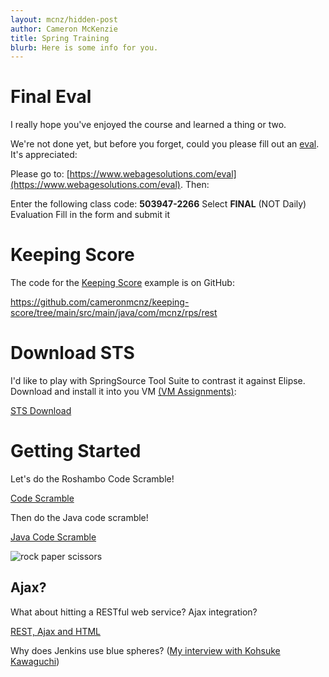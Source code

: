 ```yaml
---
layout: mcnz/hidden-post
author: Cameron McKenzie
title: Spring Training
blurb: Here is some info for you.
---
```


# Final Eval

I really hope you've enjoyed the course and learned a thing or two. 

We're not done yet, but before you forget, could you please fill out an [eval](https://www.webagesolutions.com/eval). It's appreciated:

Please go to: [https://www.webagesolutions.com/eval](https://www.webagesolutions.com/eval). Then:

Enter the following class code: <b>503947-2266</b>
Select <b>FINAL</b> (NOT Daily) Evaluation
Fill in the form and submit it



# Keeping Score

The code for the [Keeping Score](https://github.com/cameronmcnz/keeping-score/tree/main/src/main/java/com/mcnz/rps/rest) example is on GitHub:

https://github.com/cameronmcnz/keeping-score/tree/main/src/main/java/com/mcnz/rps/rest





# Download STS

I'd like to play with SpringSource Tool Suite to contrast it against Elipse. Download and install it into you VM <a href="https://www.mcnz.com/course/vms01.html">(VM Assignments)</a>:

<a href="https://download.springsource.com/release/STS4/4.11.0.RELEASE/dist/e4.20/spring-tool-suite-4-4.11.0.RELEASE-e4.20.0-win32.win32.x86_64.self-extracting.jar">STS Download</a>


# Getting Started

Let's do the Roshambo Code Scramble!

<a href="https://www.mcnz.com/2020/02/09/roshambo-code-scramble-game.html">Code Scramble</a>

Then do the Java code scramble!

[Java Code Scramble](https://github.com/jheguevara/java101/blob/master/shared_stuff/03%20second%20scramble.txt)

<img src="https://images-na.ssl-images-amazon.com/images/I/61QkvmvEdVL.png" alt="rock paper scissors" class="img-fluid">

## Ajax?

What about hitting a RESTful web service? Ajax integration?

[REST, Ajax and HTML](https://www.mcnz.com/2020/02/09/roshambo-ajax-rest.html)

Why does Jenkins use blue spheres? ([My interview with Kohsuke Kawaguchi](https://www.theserverside.com/video/Jenkins-creator-explains-why-a-successful-build-job-is-blue))


